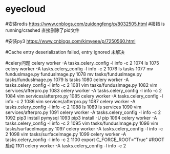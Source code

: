 # eyecloud
#安装redis
https://www.cnblogs.com/zuidongfeng/p/8032505.html
#报错 is running/crashed   直接删除了pid文件


#安装py3    https://www.cnblogs.com/kimyeee/p/7250560.html


#Cache entry deserialization failed, entry ignored   未解决

#celery问题
 celery worker -A tasks.celery_config -l info -c 2
 1074  ls
 1075  celery worker -A tasks.celery_config -l info -c 2
 1076  ls tasks
 1077  mv funduslmage.py fundusImage.py
 1078  mv tasks/funduslmage.py tasks/fundusImage.py
 1079  ls tasks
 1080  celery worker -A tasks.celery_config -l info -c 2
 1081  vim tasks/fundusImage.py
 1082  vim services/afterpro.py
 1083  celery worker -A tasks.celery_config -l info -c 2
 1084  vim services/afterpro.py
 1085  celery worker -A tasks.celery_config -l info -c 2
 1086  vim services/afterpro.py
 1087  celery worker -A tasks.celery_config -l info -c 2
 1088  ls
 1089  ls services
 1090  vim services/afterpro.py
 1091  celery worker -A tasks.celery_config -l info -c 2
 1092  pip3 install pymysql
 1093  pip3 install -U pip
 1094  celery worker -A tasks.celery_config -l info -c 2
 1095  vim tasks/fundusImage.py
 1096  vim tasks/surfaceImage.py
 1097  celery worker -A tasks.celery_config -l info -c 2
 1098  vim tasks/surfaceImage.py
 1099  celery worker -A tasks.celery_config -l info -c 2
 1100  export C_FORCE_ROOT="True"  #ROOT启动
 1101  celery worker -A tasks.celery_config -l info -c 2

